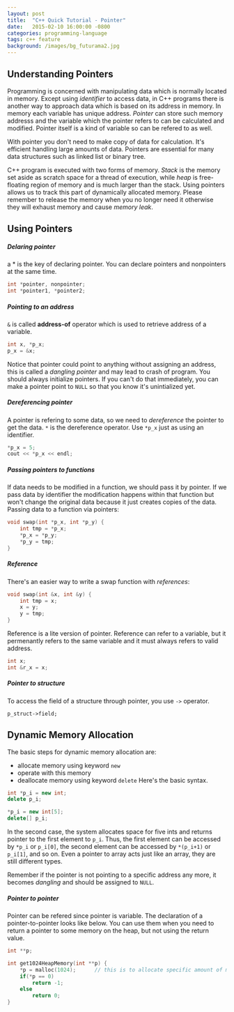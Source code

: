 ```yaml
---
layout: post
title:  "C++ Quick Tutorial - Pointer"
date:   2015-02-10 16:00:00 -0800
categories: programming-language
tags: c++ feature
background: /images/bg_futurama2.jpg
---
```


## Understanding Pointers

Programming is concerned with manipulating data which is normally located in memory. Except using _identifier_ to access data, in C++ programs there is another way to approach data which is based on its address in memory. In memory each variable has unique address. _Pointer_ can store such memory addresss and the variable which the pointer refers to can be calculated and modified. Pointer itself is a kind of variable so can be refered to as well.

With pointer you don't need to make copy of data for calculation. It's efficient handling large amounts of data. Pointers are essential for many data structures such as linked list or binary tree.

C++ program is executed with two forms of memory. _Stack_ is the memory set aside as scratch space for a thread of execution, while _heap_ is free-floating region of memory and is much larger than the stack. Using pointers allows us to track this part of dynamically allocated memory. Please remember to release the memory when you no longer need it otherwise they will exhaust memory and cause _memory leak_.

## Using Pointers

##### Delaring pointer

a * is the key of declaring pointer. You can declare pointers and nonpointers at the same time.

```c++
int *pointer, nonpointer;
int *pointer1, *pointer2;
```

##### Pointing to an address

`&` is called **address-of** operator which is used to retrieve address of a variable.

```c++
int x, *p_x;
p_x = &x;
```

Notice that pointer could point to anything without assigning an address, this is called a _dangling pointer_ and may lead to crash of program. You should always initialize pointers. If you can't do that immediately, you can make a pointer point to `NULL` so that you know it's unintialized yet.

##### Dereferencing pointer

A pointer is refering to some data, so we need to _dereference_ the pointer to get the data. `*` is the dereference operator. Use `*p_x` just as using an identifier.

```c++
*p_x = 5;
cout << *p_x << endl;
```

##### Passing pointers to functions

If data needs to be modified in a function, we should pass it by pointer. If we pass data by identifier the modification happens within that function but won't change the original data because it just creates copies of the data. Passing data to a function via pointers:

```c++
void swap(int *p_x, int *p_y) {
	int tmp = *p_x;
	*p_x = *p_y;
	*p_y = tmp;
}
```

##### Reference

There's an easier way to write a swap function with _references_:

```c++
void swap(int &x, int &y) {
	int tmp = x;
	x = y;
	y = tmp;
}
```

Reference is a lite version of pointer. Reference can refer to a variable, but it permenantly refers to the same variable and it must always refers to valid address.

```c++
int x;
int &r_x = x;
```

##### Pointer to structure

To access the field of a structure through pointer, you use `->` operator.

```
p_struct->field;
```

## Dynamic Memory Allocation

The basic steps for dynamic memory allocation are:
- allocate memory using keyword `new`
- operate with this memory
- deallocate memory using  keyword `delete`
Here's the basic syntax.

```c++
int *p_i = new int;
delete p_i;

*p_i = new int[5];
delete[] p_i;
```

In the second case, the system allocates space for five ints and returns pointer to the first element to `p_i`. Thus, the first element can be accessed by `*p_i` or `p_i[0]`, the second element can be accessed by `*(p_i+1)` or `p_i[1]`, and so on. Even a pointer to array acts just like an array, they are still different types.

Remember if the pointer is not pointing to a specific address any more, it becomes _dangling_ and should be assigned to `NULL`.

##### Pointer to pointer

Pointer can be refered since pointer is variable. The declaration of a pointer-to-pointer looks like below. You can use them when you need to return a pointer to some memory on the heap, but not using the return value.

```c++
int **p;

int get1024HeapMemory(int **p) {
	*p = malloc(1024);      // this is to allocate specific amount of memory.
	if(*p == 0)
		return -1;
	else 
		return 0;
}
```

